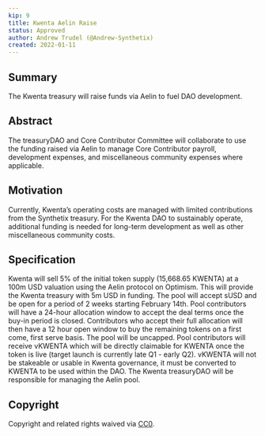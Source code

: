 ```yaml
---
kip: 9
title: Kwenta Aelin Raise
status: Approved
author: Andrew Trudel (@Andrew-Synthetix)
created: 2022-01-11
---
```


## Summary

The Kwenta treasury will raise funds via Aelin to fuel DAO development. 

## Abstract

The treasuryDAO and Core Contributor Committee will collaborate to use the funding raised via Aelin to manage Core Contributor payroll, development expenses, and miscellaneous community expenses where applicable. 

## Motivation

Currently, Kwenta’s operating costs are managed with limited contributions from the Synthetix treasury. For the Kwenta DAO to sustainably operate, additional funding is needed for long-term development as well as other miscellaneous community costs. 

## Specification

Kwenta will sell 5% of the initial token supply (15,668.65 KWENTA) at a 100m USD valuation using the Aelin protocol on Optimism. This will provide the Kwenta treasury with 5m USD in funding. The pool will accept sUSD and be open for a period of 2 weeks starting February 14th. Pool contributors will have a 24-hour allocation window to accept the deal terms once the buy-in period is closed. Contributors who accept their full allocation will then have a 12 hour open window to buy the remaining tokens on a first come, first serve basis. The pool will be uncapped. Pool contributors will receive vKWENTA which will be directly claimable for KWENTA once the token is live (target launch is currently late Q1 - early Q2). vKWENTA will not be stakeable or usable in Kwenta governance, it must be converted to KWENTA to be used within the DAO. The Kwenta treasuryDAO will be responsible for managing the Aelin pool. 

## Copyright

Copyright and related rights waived via [CC0](https://creativecommons.org/publicdomain/zero/1.0/).
